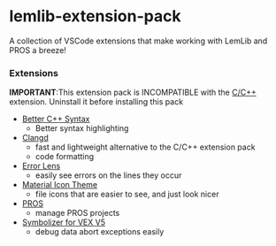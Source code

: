 # lemlib-extension-pack

A collection of VSCode extensions that make working with LemLib and PROS a breeze!

### Extensions
__**IMPORTANT**__:This extension pack is INCOMPATIBLE with the [C/C++](https://marketplace.visualstudio.com/items?itemName=ms-vscode.cpptools) extension. Uninstall it before installing this pack

- [Better C++ Syntax](https://marketplace.visualstudio.com/items?itemName=jeff-hykin.better-cpp-syntax)
  - Better syntax highlighting
- [Clangd](https://marketplace.visualstudio.com/items?itemName=llvm-vs-code-extensions.vscode-clangd)
  - fast and lightweight alternative to the C/C++ extension pack
  - code formatting
- [Error Lens](https://marketplace.visualstudio.com/items?itemName=usernamehw.errorlens)
  - easily see errors on the lines they occur
- [Material Icon Theme](https://marketplace.visualstudio.com/items?itemName=PKief.material-icon-theme)
  - file icons that are easier to see, and just look nicer
- [PROS](https://marketplace.visualstudio.com/items?itemName=sigbots.pros)
  - manage PROS projects
- [Symbolizer for VEX V5](https://marketplace.visualstudio.com/items?itemName=vexide.symbolizer-for-vex-v5)
  - debug data abort exceptions easily